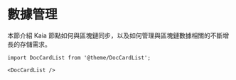 # 數據管理

本節介紹 Kaia 節點如何與區塊鏈同步，以及如何管理與區塊鏈數據相關的不斷增長的存儲需求。

```mdx-code-block
import DocCardList from '@theme/DocCardList';

<DocCardList />
```
